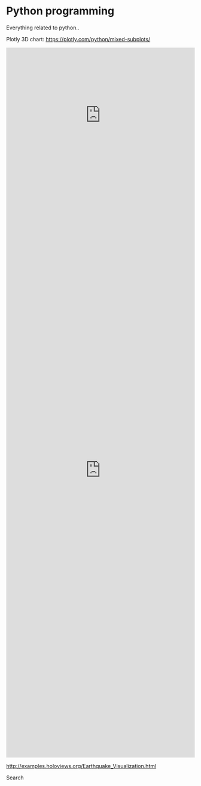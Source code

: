# Python programming
 
Everything related to python.. 


Plotly 3D chart: https://plotly.com/python/mixed-subplots/


<iframe frameborder="0" class="juxtapose" width="100%" height="360" src="https://cdn.knightlab.com/libs/juxtapose/latest/embed/index.html?uid=051c440e-81f9-11ec-872b-fbc138ead399"></iframe>

<iframe frameborder="0" class="juxtapose" width="100%" height="1536" src="https://cdn.knightlab.com/libs/juxtapose/latest/embed/index.html?uid=6930b8c6-8541-11ec-872b-fbc138ead399"></iframe>


http://examples.holoviews.org/Earthquake_Visualization.html

 
 <a
                  target="_blank"
                  className="text-right get-started text-black font-bold px-6 py-4 rounded outline-none focus:outline-none mr-1 mb-2 bg-white active:bg-white uppercase text-sm shadow hover:shadow-lg ease-linear transition-all duration-150"
                >
                  Search
                </a>
           
           
